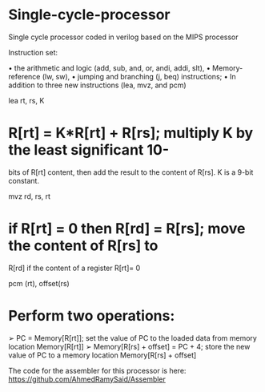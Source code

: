 # Single-cycle-processor
Single cycle processor coded in verilog based on the MIPS processor

Instruction set:

• the arithmetic and logic (add, sub, and, or, andi, addi, slt),
• Memory-reference (lw, sw),
• jumping and branching (j, beq) instructions;
• In addition to three new instructions (lea, mvz, and pcm)

lea rt, rs, K
# R[rt] = K*R[rt] + R[rs]; multiply K by the least significant 10-
bits of R[rt] content, then add the result to the content of R[rs]. K is a 9-bit constant.

mvz rd, rs, rt 
# if R[rt] = 0 then R[rd] = R[rs]; move the content of R[rs] to
R[rd] if the content of a register R[rt]= 0

pcm (rt), offset(rs)
# Perform two operations:
➢ PC = Memory[R[rt]]; set the value of PC to the loaded data from
memory location Memory[R[rt]]
➢ Memory[R[rs] + offset] = PC + 4; store the new value of
PC to a memory location Memory[R[rs] + offset]

The code for the assembler for this processor is here:
https://github.com/AhmedRamySaid/Assembler
